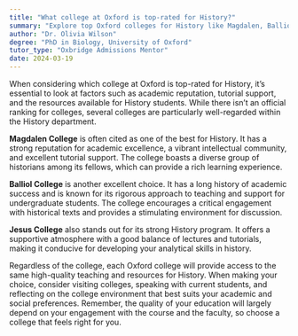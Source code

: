 ```yaml
---
title: "What college at Oxford is top-rated for History?"
summary: "Explore top Oxford colleges for History like Magdalen, Balliol, and Jesus, known for academic excellence, tutorial support, and rich resources."
author: "Dr. Olivia Wilson"
degree: "PhD in Biology, University of Oxford"
tutor_type: "Oxbridge Admissions Mentor"
date: 2024-03-19
---
```


When considering which college at Oxford is top-rated for History, it’s essential to look at factors such as academic reputation, tutorial support, and the resources available for History students. While there isn’t an official ranking for colleges, several colleges are particularly well-regarded within the History department.

**Magdalen College** is often cited as one of the best for History. It has a strong reputation for academic excellence, a vibrant intellectual community, and excellent tutorial support. The college boasts a diverse group of historians among its fellows, which can provide a rich learning experience. 

**Balliol College** is another excellent choice. It has a long history of academic success and is known for its rigorous approach to teaching and support for undergraduate students. The college encourages a critical engagement with historical texts and provides a stimulating environment for discussion.

**Jesus College** also stands out for its strong History program. It offers a supportive atmosphere with a good balance of lectures and tutorials, making it conducive for developing your analytical skills in history.

Regardless of the college, each Oxford college will provide access to the same high-quality teaching and resources for History. When making your choice, consider visiting colleges, speaking with current students, and reflecting on the college environment that best suits your academic and social preferences. Remember, the quality of your education will largely depend on your engagement with the course and the faculty, so choose a college that feels right for you.
    